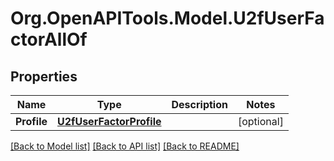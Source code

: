 # Org.OpenAPITools.Model.U2fUserFactorAllOf

## Properties

Name | Type | Description | Notes
------------ | ------------- | ------------- | -------------
**Profile** | [**U2fUserFactorProfile**](U2fUserFactorProfile.md) |  | [optional] 

[[Back to Model list]](../README.md#documentation-for-models) [[Back to API list]](../README.md#documentation-for-api-endpoints) [[Back to README]](../README.md)

